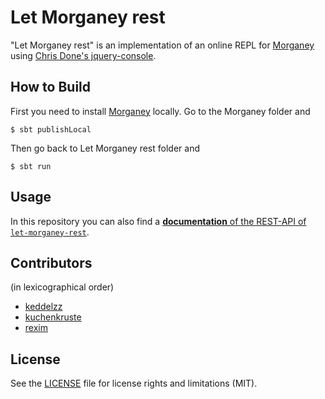 
# Let Morganey rest

"Let Morganey rest" is an implementation of an online REPL for
[Morganey] using [Chris Done's jquery-console](https://github.com/chrisdone/jquery-console).

## How to Build

First you need to install [Morganey] locally. Go to the Morganey folder and

    $ sbt publishLocal

Then go back to Let Morganey rest folder and

    $ sbt run

## Usage

In this repository you can also find a [**documentation** of the
REST-API of `let-morganey-rest`](docs/rest-api.md).

## Contributors

(in lexicographical order)

- [keddelzz](https://github.com/keddelzz)
- [kuchenkruste](https://github.com/kuchenkruste)
- [rexim](https://github.com/rexim)

## License

See the [LICENSE](LICENSE) file for license rights and limitations (MIT).

[Morganey]: https://github.com/rexim/Morganey
